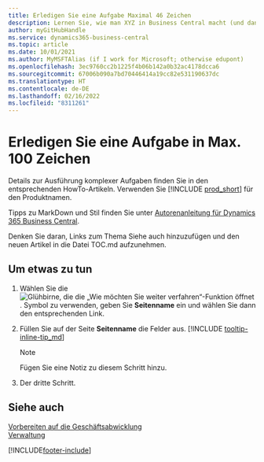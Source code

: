 ```yaml
---
title: Erledigen Sie eine Aufgabe Maximal 46 Zeichen
description: Lernen Sie, wie man XYZ in Business Central macht (und dann viele schöne Suchbegriffe in einem natürlich klingenden Satz. Die maximale Länge beträgt 160 Zeichen, also so lang).
author: myGitHubHandle
ms.service: dynamics365-business-central
ms.topic: article
ms.date: 10/01/2021
ms.author: MyMSFTAlias (if I work for Microsoft; otherwise edupont)
ms.openlocfilehash: 3ec9760cc2b1225f4b06b142a0b32ac4178dcca6
ms.sourcegitcommit: 67006b090a7bd70446414a19cc82e531190637dc
ms.translationtype: HT
ms.contentlocale: de-DE
ms.lasthandoff: 02/16/2022
ms.locfileid: "8311261"
---
```

# <a name="achieve-some-task-in-max-100-characters"></a>Erledigen Sie eine Aufgabe in Max. 100 Zeichen

Details zur Ausführung komplexer Aufgaben finden Sie in den entsprechenden HowTo-Artikeln. Verwenden Sie [!INCLUDE [prod_short](includes/prod_short.md)] für den Produktnamen.  

Tipps zu MarkDown und Stil finden Sie unter [Autorenanleitung für Dynamics 365 Business Central](https://docs.microsoft.com/en-us/dynamics365/business-central/dev-itpro/help/writing-guide).  

Denken Sie daran, Links zum Thema Siehe auch hinzuzufügen und den neuen Artikel in die Datei TOC.md aufzunehmen.  

## <a name="to-do-something"></a>Um etwas zu tun

1. Wählen Sie die ![Glühbirne, die die „Wie möchten Sie weiter verfahren“-Funktion öffnet](media/ui-search/search_small.png "Was möchten Sie tun?"). Symbol zu verwenden, geben Sie **Seitenname** ein und wählen Sie dann den entsprechenden Link.
2. Füllen Sie auf der Seite **Seitenname** die Felder aus. [!INCLUDE [tooltip-inline-tip_md](includes/tooltip-inline-tip_md.md)]

    > [!NOTE]
    > Fügen Sie eine Notiz zu diesem Schritt hinzu.
3. Der dritte Schritt.

## <a name="see-also"></a>Siehe auch

[Vorbereiten auf die Geschäftsabwicklung](ui-get-ready-business.md)  
[Verwaltung](admin-setup-and-administration.md)  

[!INCLUDE[footer-include](includes/footer-banner.md)]
